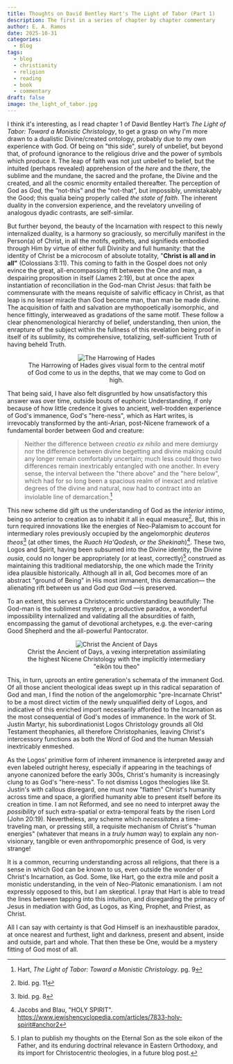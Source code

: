 ```yaml
---
title: Thoughts on David Bentley Hart's The Light of Tabor (Part 1)
description: The first in a series of chapter by chapter commentary
author: E. A. Ramos
date: 2025-10-31
categories:
  - Blog
tags:
  - blog
  - christianity
  - religion
  - reading
  - book
  - commentary
draft: false
image: the_light_of_tabor.jpg
---
```

I think it's interesting, as I read chapter 1 of David Bentley Hart’s _The Light of Tabor: Toward a Monistic Christology_, to get a grasp on why I'm more drawn to a dualistic Divine/created ontology, probably due to my own experience with God. Of being on "this side", surely of unbelief, but beyond that, of profound ignorance to the religious drive and the power of symbols which produce it. The leap of faith was not just unbelief to belief, but the intuited (perhaps revealed) apprehension of the _here_ and the _there_, the sublime and the mundane, the sacred and the profane, the Divine and the created, and all the cosmic enormity entailed thereafter. The perception of God as _God,_ the “not-this” and the “not-that”, but impossibly, unmistakably the Good; this qualia being properly called _the state of faith_. The inherent duality in the conversion experience, and the revelatory unveiling of analogous dyadic contrasts, are self-similar. 

But further beyond, the beauty of the Incarnation with respect to this newly internalized duality, is a harmony so graciously, so mercifully manifest in the Person(a) of Christ, in all the motifs, epithets, and signifieds embodied through Him by virtue of either full Divinity and full humanity: that the identity of Christ be a microcosm of absolute totality, "**Christ is all and in all"** (Colossians 3:11). This coming to faith in the Gospel does not only evince the great, all-encompassing rift between the One and man, a despairing proposition in itself (James 2:19), but at once the apex instantiation of reconciliation in the God-man Christ Jesus: that faith be commensurate with the means requisite of salvific efficacy in Christ, as that leap is no lesser miracle than God become man, than man be made divine. The acquisition of faith and salvation are mythopoetically isomorphic, and hence fittingly, interweaved as gradations of the same motif. These follow a clear phenomenological hierarchy of belief, understanding, then union, the enrapture of the subject within the fullness of this revelation being proof in itself of its sublimity, its comprehensive, totalizing, self-sufficient Truth of having beheld Truth.

<figure align="center">
	<img alt="The Harrowing of Hades" src="https://cdn11.bigcommerce.com/s-30c33/images/stencil/1280x1280/products/3661/5595/HarrowingofHadesSmall__61822.1644859402.jpg?c=2" />
	<figcaption>The Harrowing of Hades gives visual form to the central motif of God come to us in the depths, that we may come to God on high.</figcaption>
</figure>

That being said, I have also felt disgruntled by how unsatisfactory this answer was over time, outside bouts of euphoric Understanding, if only because of how little credence it gives to ancient, well-trodden experience of God's immanence, God's "here-ness", which as Hart writes, is irrevocably transformed by the anti-Arian, post-Nicene framework of a fundamental border between God and creature:

> Neither the difference between _creatio ex nihilo_ and mere demiurgy nor the difference between divine begetting and divine making could any longer remain comfortably uncertain; much less could those two differences remain inextricably entangled with one another. In every sense, the interval between the "there above" and the "here below", which had for so long been a spacious realm of inexact and relative degrees of the divine and natural, now had to contract into an inviolable line of demarcation.[^1]

This new scheme did gift us the understanding of God as the _interior intimo_, being so anterior to creation as to inhabit it all in equal measure[^2]. But, this in turn required innovations like the energies of Neo-Palamism to account for intermediary roles previously occupied by the angelomorphic _deuteros theos_[^3] (at other times, the _Ruach Ha'Qodesh, or the Shekinah_)[^4]. These two, Logos and Spirit, having been subsumed into the Divine identity, the Divine _ousia_, could no longer be appropriately (or at least, correctly)[^5] construed as maintaining this traditional mediatorship, the one which made the Trinity idea plausible historically. Although all in all, God becomes more of an abstract "ground of Being" in His most immanent, this demarcation— the alienating rift between us and God _qua_ God —is preserved. 

To an extent, this serves a Christocentric understanding beautifully: The God-man is the sublimest mystery, a productive paradox, a wonderful impossibility internalized and validating all the absurdities of faith, encompassing the gamut of devotional archetypes, e.g. the ever-caring Good Shepherd and the all-powerful Pantocrator.

<figure align="center">
	<img alt="Christ the Ancient of Days" src="https://damascenegallery.com/cdn/shop/files/christ-ancient-of-days-540_1080x.jpg?v=1725636228" />
	<figcaption>Christ the Ancient of Days, a vexing interpretation assimilating the highest Nicene Christology with the implicitly intermediary "eikōn tou theo"</figcaption>
</figure>

This, in turn, uproots an entire generation's schemata of the immanent God. Of all those ancient theological ideas swept up in this radical separation of God and man, I find the notion of the angelomorphic "pre-Incarnate Christ" to be a most direct victim of the newly unqualified deity of Logos, and indicative of this enriched import necessarily afforded to the Incarnation as the most consequential of God's modes of immanence. In the work of St. Justin Martyr, his subordinationist Logos Christology grounds all Old Testament theophanies, all therefore Christophanies, leaving Christ's intercessory functions as both the Word of God and the human Messiah inextricably enmeshed. 

As the Logos' primitive form of inherent immanence is interpreted away and even labeled outright heresy, especially if appearing in the teachings of anyone canonized before the early 300s, Christ's humanity is increasingly clung to as God's "here-ness". To not dismiss Logos theologies like St. Justin's with callous disregard, one must now "flatten" Christ's humanity across time and space, a glorified humanity able to present itself before its creation in time. I am not Reformed, and see no need to interpret away the _possibility_ of such extra-spatial or extra-temporal feats by the risen Lord (John 20:19).  Nevertheless, any scheme which _necessitates_ a time-traveling man, or pressing still, a requisite mechanism of Christ's "human energies" (whatever that means in a _truly human_ way) to explain any non-visionary, tangible or even anthropomorphic presence of God, is very strange! 

It is a common, recurring understanding across all religions, that there is a sense in which God can be known to us, even outside the wonder of Christ's Incarnation, as God. Some, like Hart, go the extra mile and posit a monistic understanding, in the vein of Neo-Platonic emanationism. I am not expressly opposed to this, but I am skeptical. I pray that Hart is able to tread the lines between tapping into this intuition, and disregarding the primacy of Jesus in mediation with God, as Logos, as King, Prophet, and Priest, as Christ.

All I can say with certainty is that God Himself is an inexhaustible paradox, at once nearest and furthest, light and darkness, present and absent, inside and outside, part and whole. That then these be One, would be a mystery fitting of God most of all.

[^1]: Hart, _The Light of Tabor: Toward a Monistic Christology_. pg. 9
[^2]: Ibid. pg. 11
[^3]: Ibid. pg. 8
[^4]: Jacobs and Blau, "HOLY SPIRIT". https://www.jewishencyclopedia.com/articles/7833-holy-spirit#anchor2
[^5]: I plan to publish my thoughts on the Eternal Son as the sole eikon of the Father, and its enduring doctrinal relevance in Eastern Orthodoxy, and its import for Christocentric theologies, in a future blog post.


